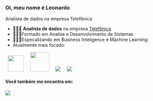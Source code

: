 ### Oi, meu nome é Leonardo
Analista de dados na empresa Telefônica

- 👨🏻‍💻 **Analista de dados** na empresa [Telefônica](https://www.telefonica.com.br/)
- 👨🏻‍🎓Formado em Analise e Desenvolvimento de Sistemas
- 👨🏻‍🏫Especalizando em Business Inteligence e Machine Learning
- Atualmente mais focado:

<div display = "inline">
  &nbsp;&nbsp;<img width="50" height = "50" src="https://cdn.jsdelivr.net/gh/devicons/devicon/icons/python/python-original-wordmark.svg" />&nbsp;&nbsp;
  &nbsp;&nbsp;<img width="60" height = "60" src="https://cdn.jsdelivr.net/gh/devicons/devicon/icons/microsoftsqlserver/microsoftsqlserver-plain-wordmark.svg" />&nbsp;&nbsp;
  &nbsp;&nbsp;<img src="https://img.shields.io/badge/Microsoft_Excel-217346?style=for-the-badge&logo=microsoft-excel&logoColor=white" />&nbsp;&nbsp;
  &nbsp;&nbsp;<img src="https://img.shields.io/badge/power_bi-F2C811?style=for-the-badge&logo=powerbi&logoColor=black" />&nbsp;&nbsp;
  
</div>


#### Você também me encontra em:
<a href="www.linkedin.com/in/leonardo-armster">
  <img src= "https://img.shields.io/badge/linkedin-%230077B5.svg?style=for-the-badge&logo=linkedin&logoColor=white" />
</a>

